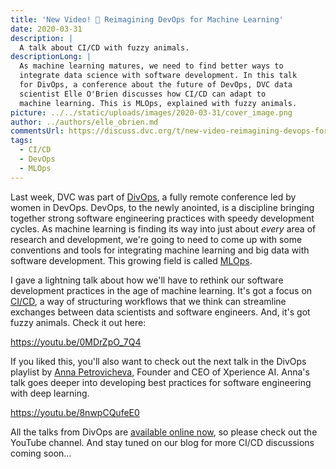 ```yaml
---
title: 'New Video! 🎥 Reimagining DevOps for Machine Learning'
date: 2020-03-31
description: |
  A talk about CI/CD with fuzzy animals.
descriptionLong: |
  As machine learning matures, we need to find better ways to
  integrate data science with software development. In this talk
  for DivOps, a conference about the future of DevOps, DVC data
  scientist Elle O'Brien discusses how CI/CD can adapt to
  machine learning. This is MLOps, explained with fuzzy animals.
picture: ../../static/uploads/images/2020-03-31/cover_image.png
author: ../authors/elle_obrien.md
commentsUrl: https://discuss.dvc.org/t/new-video-reimagining-devops-for-machine-learning/341
tags:
  - CI/CD
  - DevOps
  - MLOps
---
```


Last week, DVC was part of [DivOps](https://divops.org/), a fully remote
conference led by women in DevOps. DevOps, to the newly anointed, is a
discipline bringing together strong software engineering practices with speedy
development cycles. As machine learning is finding its way into just about
_every_ area of research and development, we're going to need to come up with
some conventions and tools for integrating machine learning and big data with
software development. This growing field is called
[MLOps](https://towardsdatascience.com/the-rise-of-the-term-mlops-3b14d5bd1bdb).

I gave a lightning talk about how we'll have to rethink our software development
practices in the age of machine learning. It's got a focus on
[CI/CD](https://martinfowler.com/articles/cd4ml.html), a way of structuring
workflows that we think can streamline exchanges between data scientists and
software engineers. And, it's got fuzzy animals. Check it out here:

https://youtu.be/0MDrZpO_7Q4

If you liked this, you'll also want to check out the next talk in the DivOps
playlist by
[Anna Petrovicheva](https://www.linkedin.com/in/anna-petrovicheva-44b24673/),
Founder and CEO of Xperience AI. Anna's talk goes deeper into developing best
practices for software engineering with deep learning.

https://youtu.be/8nwpCQufeE0

All the talks from DivOps are
[available online now](https://www.youtube.com/playlist?list=PLVeJCYrrCemgbA1cWYn3qzdgba20xJS8V),
so please check out the YouTube channel. And stay tuned on our blog for more
CI/CD discussions coming soon...
